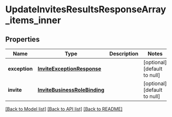 # UpdateInvitesResultsResponseArray_items_inner

## Properties
Name | Type | Description | Notes
------------ | ------------- | ------------- | -------------
**exception** | [**InviteExceptionResponse**](InviteExceptionResponse.md) |  | [optional] [default to null]
**invite** | [**InviteBusinessRoleBinding**](InviteBusinessRoleBinding.md) |  | [optional] [default to null]

[[Back to Model list]](../README.md#documentation-for-models) [[Back to API list]](../README.md#documentation-for-api-endpoints) [[Back to README]](../README.md)



